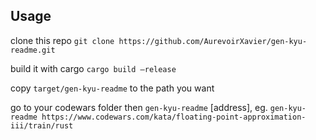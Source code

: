 ## Usage

clone this repo `git clone https://github.com/AurevoirXavier/gen-kyu-readme.git`



build it with cargo `cargo build —release`



copy `target/gen-kyu-readme` to the path you want



go to your codewars folder then `gen-kyu-readme` [address], eg. `gen-kyu-readme https://www.codewars.com/kata/floating-point-approximation-iii/train/rust`
